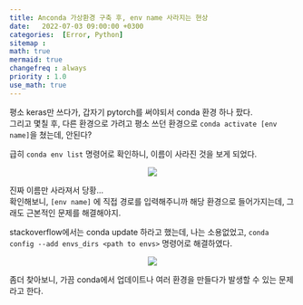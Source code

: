 ```yaml
---
title: Anconda 가상환경 구축 후, env name 사라지는 현상
date:   2022-07-03 09:00:00 +0300
categories:  [Error, Python]
sitemap :
math: true
mermaid: true
changefreq : always
priority : 1.0
use_math: true
---
```


평소 keras만 쓰다가, 갑자기 pytorch를 써야되서 conda 환경 하나 팠다.  
그리고 몇칠 후, 다른 환경으로 가려고 평소 쓰던 환경으로 `conda activate [env name]`을 쳤는데, 안된다?   

급히  `conda env list` 명령어로 확인하니, 이름이 사라진 것을 보게 되었다.

<center><img src = "../../assets/images/env-name-missing.png"></center>  

진짜 이름만 사라져서 당황...  
확인해보니, `[env name]` 에 직접 경로를 입력해주니까 해당 환경으로 들어가지는데, 그래도 근본적인 문제를 해결해야지.    


stackoverflow에서는 conda update 하라고 했는데, 나는 소용없었고, `conda config --add envs_dirs <path to envs>` 명령어로 해결하였다.  

<center><img src = "../../assets/images/env-name-missing2.png"></center>  

좀더 찾아보니, 가끔 conda에서 업데이트나 여러 환경을 만들다가 발생할 수 있는 문제라고 한다.  
